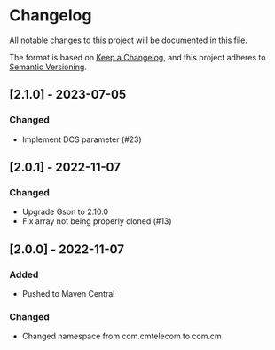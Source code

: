 # Changelog

All notable changes to this project will be documented in this file.

The format is based on [Keep a Changelog](https://keepachangelog.com/en/1.0.0/),
and this project adheres to [Semantic Versioning](https://semver.org/spec/v2.0.0.html).

## [2.1.0] - 2023-07-05
### Changed
- Implement DCS parameter (#23)

## [2.0.1] - 2022-11-07
### Changed
- Upgrade Gson to 2.10.0
- Fix array not being properly cloned (#13)
  
## [2.0.0] - 2022-11-07
### Added
- Pushed to Maven Central
### Changed
- Changed namespace from com.cmtelecom to com.cm